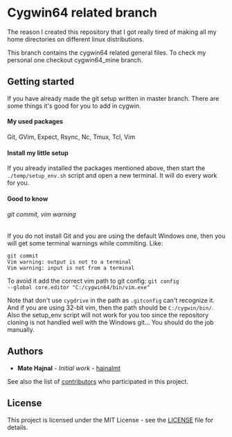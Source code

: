 # Cygwin64 related branch
The reason I created this repository that I got really tired of making all my
home directories on different linux distributions.

This branch contains the cygwin64 related general files. To check my personal
one checkout cygwin64_mine branch.

## Getting started
If you have already made the git setup written in master branch.
There are some things it's good for you to add in cygwin.

#### My used packages
Git, GVim, Expect, Rsync, Nc, Tmux, Tcl, Vim

#### Install my little setup
If you already installed the packages mentioned above, then start the
<code>./temp/setup_env.sh</code>
script and open a new terminal. It will do every work for you.

#### Good to know
###### git commit, vim warning
If you do not install Git and you are using the default Windows one, then
you will get some terminal warnings while commiting. 
Like:
```
git commit
Vim warning: output is not to a terminal
Vim warning: input is not from a terminal
```
To avoid it add the correct vim path to git config:
<code>git config --global core.editor "C:/cygwin64/bin/vim.exe"</code>

Note that don't use <code>cygdrive</code> in the path as
<code>.gitconfig</code> can't recognize it.
And if you are using 32-bit vim, then the path should be
<code>C:/cygwin/bin/</code>.
Also the setup_env script will not work for you too since the repository
cloning is not handled well with the Windows git... You should do the job
manually.

## Authors
* **Mate Hajnal** - *Initial work* - [hajnalmt](https://github.com/hajnalmt)

See also the list of
[contributors](https://github.com/hajnalmt/home_dirs/graphs/contributors)
who participated in this project.

## License
This project is licensed under the MIT License - see the [LICENSE](LICENSE)
file for details.
